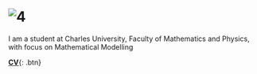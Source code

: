 # ![4](../4.png)
I am a student at Charles University, Faculty of Mathematics and Physics, with focus on Mathematical Modelling

[**CV**](../CVHajkova.pdf){: .btn}
